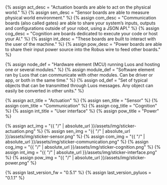 {% assign act_desc = "Actuation boards are able to act on the physical world." %}
{% assign sen_desc = "Sensor boards are able to measure physical world environment." %}
{% assign com_desc = "Communication boards (also called gates) are able to share your system’s inputs, outputs and configurations outside of your robot, using a JSON API." %}
{% assign cog_desc = "Cognition are boards dedicated to execute your code or host your AI." %}
{% assign int_desc = "These boards are built to interact with the user of the machine." %}
{% assign pow_desc = "Power boards are able to share their input power source into the Robus wire to feed other boards." %}

{% assign node_def = "Hardware element (MCU) running Luos and hosting one or several modules." %}
{% assign module_def = "Software element ran by Luos that can communicate with other modules. Can be driver or app, or both in the same time." %}
{% assign od_def = "Set of typical objects that can be transmitted through Luos messages. Any object can easily be converted in other units." %}


{% assign act_title = "Actuation" %}
{% assign sen_title = "Sensor" %}
{% assign com_title = "Communication" %}
{% assign cog_title = "Cognition" %}
{% assign int_title = "User interface" %}
{% assign pow_title = "Power" %}

{% assign act_img = "{{ "/" | absolute_url }}/assets/img/sticker-actuation.png" %}
{% assign sen_img = "{{ "/" | absolute_url }}/assets/img/sticker-sensor.png" %}
{% assign com_img = "{{ "/" | absolute_url }}/assets/img/sticker-communication.png" %}
{% assign cog_img = "{{ "/" | absolute_url }}/assets/img/sticker-cognition.png" %}
{% assign int_img = "{{ "/" | absolute_url }}/assets/img/sticker-interface.png" %}
{% assign pow_img = "{{ "/" | absolute_url }}/assets/img/sticker-power.png" %}

{% assign last_version_fw = "0.5.1" %}
{% assign last_version_pyluos = "0.1.1" %}
